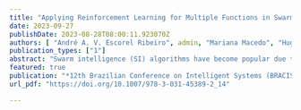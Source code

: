 ```yaml
---
title: "Applying Reinforcement Learning for Multiple Functions in Swarm Intelligence"
date: 2023-09-27
publishDate: 2023-08-28T08:00:11.923070Z
authors: [ "André A. V. Escorel Ribeiro", admin, "Mariana Macedo", "Hugo Valadares Siqueira", "Carmelo J. A. Bastos-Filho" ]
publication_types: ["1"]
abstract: "Swarm intelligence (SI) algorithms have become popular due to their self-learning characteristics and adaptability to external changes. They can find reasonable solutions to complex problems without in-depth knowledge. Much of the success of these algorithms comes from balancing the exploration and exploitation tasks. This work evaluates the application and performance of a reinforcement learning approach applied to a well-known swarm intelligence algorithm, Particle Swarm Optimization (PSO). We use the reinforcement learning agent Proximal Policy Optimization (PPO) to dynamically change the swarm communication topology according to the problem. We analyze the PSO's behavior, influenced by the reinforcement learning agent, through methods such as interaction networks and fitness analysis. We show that the RL approach can transfer the knowledge learned from one function to other functions, and that dynamic changes of topology over time makes PSO much more efficient than setting only one specific topology, even when using a Dynamic topology. Our results then suggest that changing topologies might be more efficient than having a Dynamic topology, and that indeed Local and Global topologies have an important role in the best swarm performance. Our results take a step further on explaining the performance of SI and automatizing their use for non-experts."
featured: true
publication: "*12th Brazilian Conference on Intelligent Systems (BRACIS)*"
url_pdf: "https://doi.org/10.1007/978-3-031-45389-2_14"

---
```

